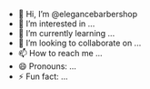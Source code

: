 - 👋 Hi, I’m @elegancebarbershop
- 👀 I’m interested in ...
- 🌱 I’m currently learning ...
- 💞️ I’m looking to collaborate on ...
- 📫 How to reach me ...
- 😄 Pronouns: ...
- ⚡ Fun fact: ...

<!---
elegancebarbershop/elegancebarbershop is a ✨ special ✨ repository because its `README.md` (this file) appears on your GitHub profile.
You can click the Preview link to take a look at your changes.
--->
